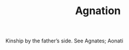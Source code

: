 ---
title: Agnation
letter: A
permalink: "/definitions/bld-agnation.html"
body: Kinship by the father’s side. See Agnates; Aonati
published_at: '2018-07-07'
source: Black's Law Dictionary 2nd Ed (1910)
layout: post
---